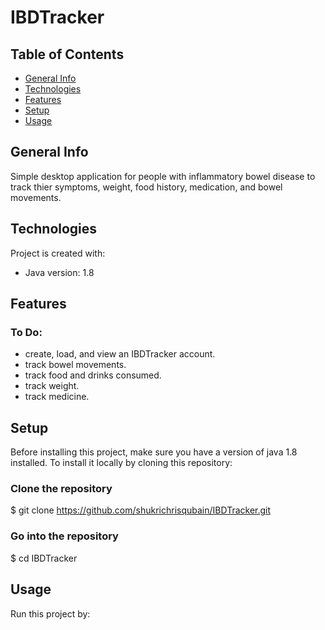  # IBDTracker



## Table of Contents
* [General Info](#general-info)
* [Technologies](#technologies)
* [Features](#features)
* [Setup](#setup)
* [Usage](#usage)

## General Info
Simple desktop application for people with inflammatory bowel disease to track thier symptoms, weight, food history, medication, and bowel movements.

## Technologies
Project is created with:
* Java version: 1.8

## Features

### To Do:
* create, load, and view an IBDTracker account.
* track bowel movements.
* track food and drinks consumed.
* track weight.
* track medicine.

## Setup
Before installing this project, make sure you have a version of java 1.8 installed.
To install it locally by cloning this repository:

### Clone the repository
$ git clone https://github.com/shukrichrisqubain/IBDTracker.git

### Go into the repository
$ cd IBDTracker



## Usage
Run this project by:
